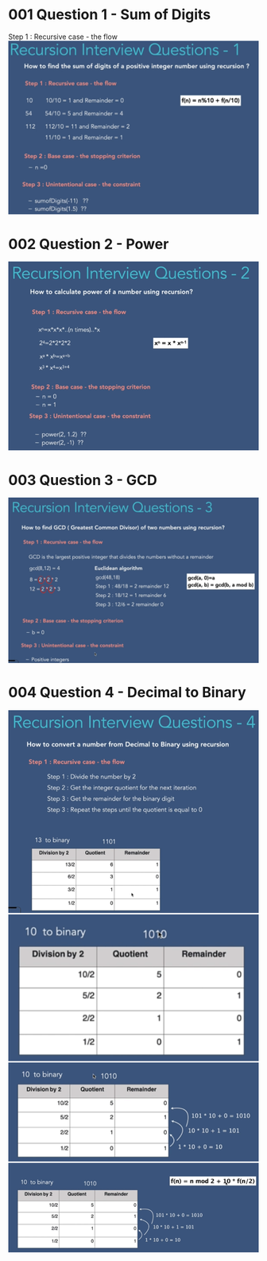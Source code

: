 # 001 Question 1 - Sum of Digits
Step 1 : Recursive case - the flow
![](Images/2022-10-02-14-44-20.png)

# 002 Question 2 - Power
![](Images/2022-10-02-16-06-42.png)

# 003 Question 3 - GCD
![](Images/2022-10-02-16-22-28.png)

# 004 Question 4 - Decimal to Binary
![](Images/2022-10-02-16-30-49.png)
![](Images/2022-10-02-16-31-35.png)
![](Images/2022-10-02-16-33-04.png)
![](Images/2022-10-02-16-33-43.png) 